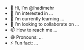 - 👋 Hi, I’m @ihadimehr
- 👀 I’m interested in ...
- 🌱 I’m currently learning ...
- 💞️ I’m looking to collaborate on ...
- 📫 How to reach me ...
- 😄 Pronouns: ...
- ⚡ Fun fact: ...

<!---
ihadimehr/ihadimehr is a ✨ special ✨ repository because its `README.md` (this file) appears on your GitHub profile.
You can click the Preview link to take a look at your changes.
--->
